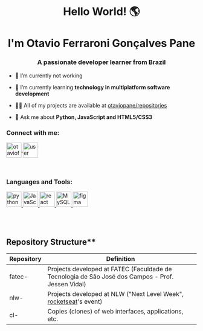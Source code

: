 <h1 align="center">Hello World! 🌎</h1> 
<h1 align="center">I'm Otavio Ferraroni Gonçalves Pane</h1> 
<h3 align="center">A passionate developer learner from Brazil</h3>

- 🔭 I’m currently not working

- 🌱 I’m currently learning **technology in multiplatform software development**

- 👨‍💻 All of my projects are available at [otaviopane/repositories](https://github.com/otaviopane?tab=repositories)

- 💬 Ask me about **Python, JavaScript and HTML5/CSS3**

<h3 align="left">Connect with me:</h3>
<p align="left">
  <a href="https://linkedin.com/in/otavioferraronigpane/" target="blank">
    <img align="center" src="https://image.flaticon.com/icons/png/512/174/174857.png" alt="otavioferraronigpane" height="40" width="40" />
  </a>
  <a href="otaviopane#4024" target="otaviopane#4024">
    <img align="center" src="https://www.vectorlogo.zone/logos/discordapp/discordapp-tile.svg" alt="user discord" height="40" width="40" />    
  </a>  
<!--   <a href="#">
    <img align="center" src="https://www.vectorlogo.zone/logos/slack/slack-tile.svg" alt="user slack" height="40" width="40" />    
  </a>      -->
</p>

<br/>

<h3 align="left">Languages and Tools:</h3>
<p align="left">  
  <a href="https://www.python.org/" target="_blank"> 
    <img src="https://www.vectorlogo.zone/logos/python/python-icon.svg" alt="python" width="40" height="40"/> 
  </a>
  <a href="https://developer.mozilla.org/pt-BR/docs/Web/JavaScript" target="_blank"> 
    <img src="https://upload.vectorlogo.zone/logos/javascript/images/239ec8a4-163e-4792-83b6-3f6d96911757.svg" alt="JavaScript" width="40" height="40"/> 
    
  <a href="https://reactjs.org/" target="_blank"> 
    <img src="https://www.vectorlogo.zone/logos/reactjs/reactjs-icon.svg" alt="react" width="40" height="40"/> 
  </a> 
    
  <a href="https://www.mysql.com/" target="_blank"> 
    <img src="https://www.vectorlogo.zone/logos/mysql/mysql-icon.svg" alt="MySQL" width="40" height="40"/> 
  </a>  
    
<!--   <a href="https://vuejs.org/" target="_blank"> 
    <img src=" https://www.vectorlogo.zone/logos/vuejs/vuejs-icon.svg" alt="vue" width="40" height="40"/> 
  </a> -->
  <a href="https://www.figma.com/" target="_blank"> 
    <img src="https://www.vectorlogo.zone/logos/figma/figma-icon.svg" alt="figma" width="40" height="40"/> 
  </a> 
<!--   <a href="https://www.docker.com/" target="_blank"> 
    <img src="https://www.vectorlogo.zone/logos/docker/docker-tile.svg" alt="docker" width="40" height="40"/> 
  </a>   -->
<!--   <a href="https://nodejs.org/en/" target="_blank"> 
    <img src="https://www.vectorlogo.zone/logos/nodejs/nodejs-icon.svg" alt="nodeJs" width="40" height="40"/> 
  </a> -->
<!--   <a href="https://adonisjs.com/" target="_blank"> 
    <img src="https://www.vectorlogo.zone/logos/adonisjs/adonisjs-icon.svg" alt="adonisJs" width="40" height="40"/> 
  </a> -->
<!--   <a href="https://expressjs.com/" target="_blank"> 
    <img src="https://www.vectorlogo.zone/logos/expressjs/expressjs-icon.svg" alt="expressJs" width="40" height="40"/> 
  </a>   -->
<!--   <a href="https://flask.palletsprojects.com/en/1.1.x/" target="_blank"> 
    <img src="https://www.vectorlogo.zone/logos/pocoo_flask/pocoo_flask-icon.svg" alt="flask" width="40" height="40"/> 
  </a>   -->
</p>

<br/>
<br/>
<!-- 
[![Top Langs](https://github-readme-stats.vercel.app/api/top-langs/?username=otaviopane&layout=compact&hide=css,scss,makefile&langs_count=8&theme=dracula)](https://github.com/anuraghazra/github-readme-stats)

[![Anurag's github stats](https://github-readme-stats.vercel.app/api?username=otaviopane&count_private=true&hide=issues,stars&show_icons=true&theme=dracula)](https://github.com/anuraghazra/github-readme-stats)

<br/>
<br/> -->

## Repository Structure**

| Repository  | Definition                                                                                                    |
| ----------- | ------------------------------------------------------------------------------------------------------------- |
| fatec-      | Projects developed at FATEC (Faculdade de Tecnologia de São José dos Campos - Prof. Jessen Vidal)             |
| nlw-        | Projects developed at NLW ("Next Level Week", <a href="https://rocketseat.com.br/">rocketseat</a>'s event)    |
| cl-         | Copies (clones) of web interfaces, applications, etc.                                                              |
